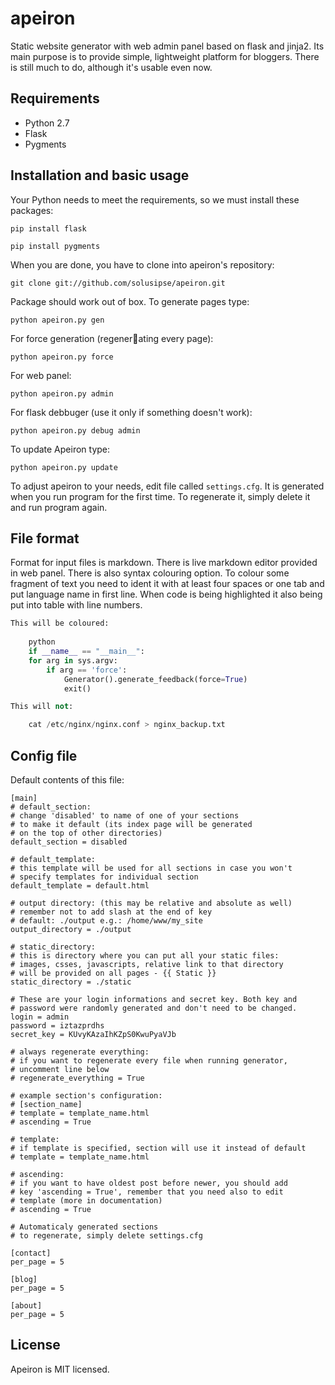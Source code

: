 apeiron
=======

Static website generator with web admin panel based on flask and jinja2. Its main purpose is to provide
simple, lightweight platform for bloggers. There is still much to do, although it's usable even now.

Requirements
--------------
-   Python 2.7
-   Flask
-   Pygments

Installation and basic usage
-----
Your Python needs to meet the requirements, so we must install these packages:
```
pip install flask
```
```
pip install pygments
```
When you are done, you have to clone into apeiron's repository:
```
git clone git://github.com/solusipse/apeiron.git
```
Package should work out of box. To generate pages type:
```
python apeiron.py gen
```
For force generation (regenerating every page):
```
python apeiron.py force
```
For web panel:
```
python apeiron.py admin
```
For flask debbuger (use it only if something doesn't work):
```
python apeiron.py debug admin
```
To update Apeiron type:
```
python apeiron.py update
```

To adjust apeiron to your needs, edit file called `settings.cfg`. It is generated when you run
program for the first time. To regenerate it, simply delete it and run program again.

File format
-----
Format for input files is markdown. There is live markdown editor provided in web panel.
There is also syntax colouring option. To colour some fragment of text you need to ident it
with at least four spaces or one tab and put language name in first line. When code is being highlighted it also
being put into table with line numbers.
```python
This will be coloured:
    
    python
    if __name__ == "__main__":
    for arg in sys.argv:
        if arg == 'force':
            Generator().generate_feedback(force=True)
            exit()

This will not:

    cat /etc/nginx/nginx.conf > nginx_backup.txt

```

Config file
------
Default contents of this file:
```
[main]
# default_section:
# change 'disabled' to name of one of your sections
# to make it default (its index page will be generated
# on the top of other directories)
default_section = disabled

# default_template:
# this template will be used for all sections in case you won't
# specify templates for individual section
default_template = default.html

# output directory: (this may be relative and absolute as well)
# remember not to add slash at the end of key
# default: ./output e.g.: /home/www/my_site 
output_directory = ./output

# static_directory:
# this is directory where you can put all your static files:
# images, csses, javascripts, relative link to that directory
# will be provided on all pages - {{ Static }}
static_directory = ./static

# These are your login informations and secret key. Both key and
# password were randomly generated and don't need to be changed.
login = admin
password = iztazprdhs
secret_key = KUvyKAzaIhKZpS0KwuPyaVJb

# always regenerate everything:
# if you want to regenerate every file when running generator,
# uncomment line below
# regenerate_everything = True

# example section's configuration:
# [section_name]
# template = template_name.html
# ascending = True

# template:
# if template is specified, section will use it instead of default
# template = template_name.html

# ascending:
# if you want to have oldest post before newer, you should add
# key 'ascending = True', remember that you need also to edit
# template (more in documentation)
# ascending = True

# Automaticaly generated sections
# to regenerate, simply delete settings.cfg

[contact] 
per_page = 5 

[blog] 
per_page = 5 

[about] 
per_page = 5 
```

License
----
Apeiron is MIT licensed.
